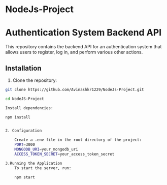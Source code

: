# NodeJs-Project
# Authentication System Backend API

This repository contains the backend API for an authentication system that allows users to register, log in, and perform various other actions.

## Installation

1. Clone the repository:

```bash
git clone https://github.com/Avinashkr1229/NodeJs-Project.git

cd NodeJS-Project

Install dependencies:

npm install


2. Configuration

    Create a .env file in the root directory of the project:
    PORT=3000
    MONGODB_URI=your_mongodb_uri
    ACCESS_TOKEN_SECRET=your_access_token_secret

3.Running the Application
    To start the server, run:

    npm start

